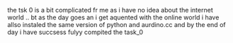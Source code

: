 the tsk 0 is a bit complicated fr me as i have no idea about the internet world ..
bt as the day goes an i get aquented with the online world
i have allso instaled the same version of python and aurdino.cc
and by the end of day i have succsess fulyy compited the task_0
